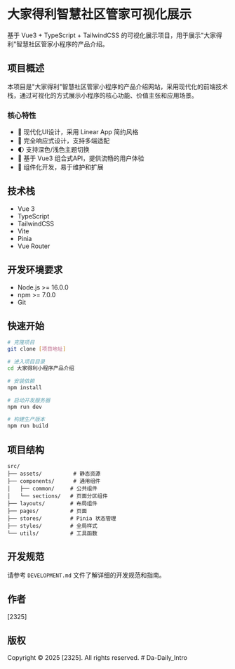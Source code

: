 # 大家得利智慧社区管家可视化展示

基于 Vue3 + TypeScript + TailwindCSS 的可视化展示项目，用于展示"大家得利"智慧社区管家小程序的产品介绍。

## 项目概述

本项目是"大家得利"智慧社区管家小程序的产品介绍网站，采用现代化的前端技术栈，通过可视化的方式展示小程序的核心功能、价值主张和应用场景。

### 核心特性

- 🎨 现代化UI设计，采用 Linear App 简约风格
- 📱 完全响应式设计，支持多端适配
- 🌓 支持深色/浅色主题切换
- 🚀 基于 Vue3 组合式API，提供流畅的用户体验
- 🎯 组件化开发，易于维护和扩展

## 技术栈

- Vue 3
- TypeScript
- TailwindCSS
- Vite
- Pinia
- Vue Router

## 开发环境要求

- Node.js >= 16.0.0
- npm >= 7.0.0
- Git

## 快速开始

```bash
# 克隆项目
git clone [项目地址]

# 进入项目目录
cd 大家得利小程序产品介绍

# 安装依赖
npm install

# 启动开发服务器
npm run dev

# 构建生产版本
npm run build
```

## 项目结构

```
src/
├── assets/          # 静态资源
├── components/      # 通用组件
│   ├── common/     # 公共组件
│   └── sections/   # 页面分区组件
├── layouts/        # 布局组件
├── pages/          # 页面
├── stores/         # Pinia 状态管理
├── styles/         # 全局样式
└── utils/          # 工具函数
```

## 开发规范

请参考 `DEVELOPMENT.md` 文件了解详细的开发规范和指南。

## 作者

[2325]

## 版权

Copyright © 2025 [2325]. All rights reserved. # Da-Daily_Intro
